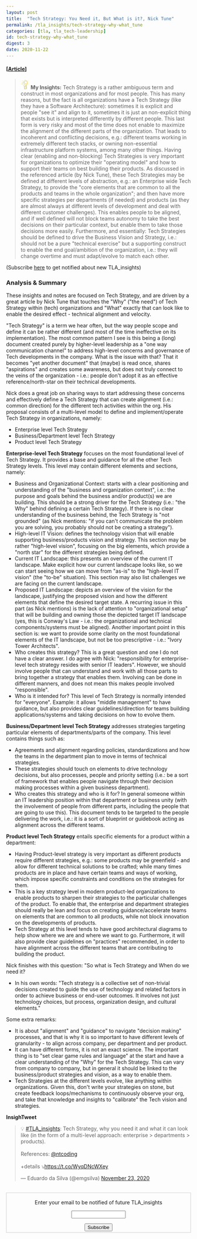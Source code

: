 ```yaml
---
layout: post
title:  "Tech Strategy: You Need it, But What is it?, Nick Tune"
permalink: /tla_insights/tech-strategy-why-what_tune
categories: [tla, tla_tech-leadership]
id: tech-strategy-why-what_tune
digest: 3
date: 2020-11-22
---
```


#### [[Article](https://medium.com/nick-tune-tech-strategy-blog/tech-strategy-you-need-it-but-what-is-it-af292421e422)]

> ![light](/assets/light-bulb.png) **My Insights:** Tech Strategy is a rather ambiguous term and construct in most organizations and for most people. This has many reasons, but the fact is all organizations have a Tech Strategy (like they have a Software Architecture): sometimes it is explicit and people "see it" and align to it, sometimes it is just an non-explicit thing that exists but is interpreted differently by different people. This last form is very risky and most of the time does not enable to maximize the alignment of the different parts of the organization. That leads to incoherent and conflicting decisions, e.g.: different teams working in extremely different tech stacks, or owning non-essential infrastructure platform systems, among many other things. Having clear (enabling and non-blocking) Tech Strategies is very important for organizations to optimize their "operating model" and how to support their teams on best building their products. As discussed in the referenced article (by Nick Tune), these Tech Strategies may be defined at different levels of abstraction, e.g.: an Enterprise wide Tech Strategy, to provide the "core elements that are common to all the products and teams in the whole organization"; and then have more specific strategies per departments (if needed) and products (as they are almost always at different levels of development and deal with different customer challenges). This enables people to be aligned, and if well defined will not block teams autonomy to take the best decisions on their particular context, but enable them to take those decisions more easily. Furthermore, and essentially: Tech Strategies should be defined to drive the Business Vision and Strategy, i.e.: should not be a pure "technical exercise" but a supporting construct to enable the end goal/ambition of the organization, i.e.: they will change overtime and must adapt/evolve to match each other.

(Subscribe <a href="https://tinyletter.com/tla_insights" target="_blank">here</a> to get notified about new TLA_insights)

### Analysis & Summary

These insights and notes are focused on Tech Strategy, and are driven by a great article by Nick Tune that touches the "Why" ("the need") of Tech Strategy within (tech) organizations and "What" exactly that can look like to enable the desired effect - technical alignment and velocity.

"Tech Strategy" is a term we hear often, but the way people scope and define it can be rather different (and most of the time ineffective on its implementation). The most common pattern I see is this being a (long) document created purely by higher-level leadership as a "one way communication channel" to address high-level concerns and governance of Tech developments in the company. What is the issue with that? That it becomes "yet another document" that (maybe) is read once, shares "aspirations" and creates some awareness, but does not truly connect to the veins of the organization - i.e.: people don't adopt it as an effective reference/north-star on their technical developments.

Nick does a great job on sharing ways to start addressing these concerns and effectively define a Tech Strategy that can create alignment (i.e.: common direction) for the different tech activities within the org. His proposal consists of a multi-level model to define and implement/operate Tech Strategy in organizations, namely:

- Enterprise level Tech Strategy
- Business/Department level Tech Strategy
- Product level Tech Strategy

**Enterprise-level Tech Strategy** focuses on the most foundational level of Tech Strategy. It provides a base and guidance for all the other Tech Strategy levels. This level may contain different elements and sections, namely:

- Business and Organizational Context: starts with a clear positioning and understanding of the "business and organization context", i.e.: the purpose and goals behind the business and/or product(s) we are building. This should be a strong driver for the Tech Strategy (i.e.: "the Why" behind defining a certain Tech Strategy). If there is no clear understanding of the business behind, the Tech Strategy is "not grounded" (as Nick mentions: "if you can't communicate the problem you are solving, you probably should not be creating a strategy").
- High-level IT Vision: defines the technology vision that will enable supporting business/products vision and strategy. This section may be rather "high-level vision", focusing on the big elements, which provide a "north star" for the different strategies being defined.
- Current IT Landscape: this presents an overview of the current IT landscape. Make explicit how our current landscape looks like, so we can start seeing how we can move from "as-is" to the "high-level IT vision" (the "to-be" situation). This section may also list challenges we are facing on the current landscape.
- Proposed IT Landscape: depicts an overview of the vision for the landscape, justifying the proposed vision and how the different elements that define the desired target state. A recurring issue in this part (as Nick mentions) is the lack of attention to "organizational setup" that will be building and owning those the depicted target IT landscape (yes, this is Conway's Law - i.e.: the organizational and technical components/systems must be aligned). Another important point in this section is: we want to provide some clarity on the most foundational elements of the IT landscape, but not be too prescriptive - i.e.: "Ivory Tower Architects".
- Who creates this strategy? This is a great question and one I do not have a clear answer. I do agree with Nick: "responsibility for enterprise-level tech strategy resides with senior IT leaders". However, we should involve people that can understand and work with all those parts to bring together a strategy that enables them. Involving can be done in different manners, and does not mean this makes people involved "responsible".
- Who is it intended for? This level of Tech Strategy is normally intended for "everyone". Example: it allows "middle management" to have guidance, but also provides clear guidelines/direction for teams building applications/systems and taking decisions on how to evolve them.

**Business/Department level Tech Strategy** addresses strategies targeting particular elements of departments/parts of the company. This level contains things such as:

- Agreements and alignment regarding policies, standardizations and how the teams in the department plan to move in terms of technical strategies.
- These strategies should touch on elements to drive technology decisions, but also processes, people and priority setting (i.e.: be a sort of framework that enables people navigate through their decision making processes within a given business department).
- Who creates this strategy and who is it for? In general someone within an IT leadership position within that department or business unity (with the involvement of people from different parts, including the people that are going to use this). This document tends to be targeted to the people delivering the work, i.e.: it is a sort of blueprint or guidebook acting as alignment across the different teams.

**Product level Tech Strategy** entails specific elements for a product within a department:

- Having Product-level strategy is very important as different products require different strategies, e.g.: some products may be greenfield - and allow for different technical solutions to be crafted; while many times products are in place and have certain teams and ways of working, which impose specific constraints and conditions on the strategies for them.
- This is a key strategy level in modern product-led organizations to enable products to sharpen their strategies to the particular challenges of the product. To enable that, the enterprise and department strategies should really be lean and focus on creating guidance/accelerate teams on elements that are common to all products, while not block innovation on the developments of products.
- Tech Strategy at this level tends to have good architectural diagrams to help show where we are and where we want to go. Furthermore, it will also provide clear guidelines on "practices" recommended, in order to have alignment across the different teams that are contributing to building the product.

Nick finishes with this question: "So what is Tech Strategy and When do we need it?

- In his own words: "Tech strategy is a collective set of non-trivial decisions created to guide the use of technology and related factors in order to achieve business or end-user outcomes. It involves not just technology choices, but process, organization design, and cultural elements."

Some extra remarks:

- It is about "alignment" and "guidance" to navigate "decision making" processes, and that is why it is so important to have different levels of granularity - to align across company, per department and per product.
- It can have different forms, it is not an exact science. The important thing is to "set clear game rules and language" at the start and have a clear understanding of the "Why" for the Tech Strategy. This can vary from company to company, but in general it should be linked to the business/product strategies and vision, as a way to enable them.
- Tech Strategies at the different levels evolve, like anything within organizations. Given this, don't write your strategies on stone, but create feedback loops/mechanisms to continuously observe your org, and take that knowledge and insights to "calibrate" the Tech vision and strategies.

**InsighTweet**

<blockquote class="twitter-tweet"><p lang="en" dir="ltr">💡 <a href="https://twitter.com/hashtag/TLA_insights?src=hash&amp;ref_src=twsrc%5Etfw">#TLA_insights</a>: Tech Strategy, why you need it and what it can look like (in the form of a multi-level approach: enterprise &gt; departments &gt; products).<br><br>References: <a href="https://twitter.com/ntcoding?ref_src=twsrc%5Etfw">@ntcoding</a><br><br>+details ⤵️<a href="https://t.co/WyqDNcWXey">https://t.co/WyqDNcWXey</a></p>&mdash; Eduardo da Silva (@emgsilva) <a href="https://twitter.com/emgsilva/status/1330987553684680704?ref_src=twsrc%5Etfw">November 23, 2020</a></blockquote> <script async src="https://platform.twitter.com/widgets.js" charset="utf-8"></script>

<br>

<form style="border:1px solid #ccc;padding:3px;text-align:center;" action="https://tinyletter.com/tla_insights"
  method="post" target="popupwindow"
  onsubmit="window.open('https://tinyletter.com/tla_insights', 'popupwindow', 'scrollbars=yes,width=800,height=600');return true">
  <p><label for="tlemail">Enter your email to be notified of future TLA_insights</label></p>
  <p><input type="text" style="width:140px" name="email" id="tlemail" /></p><input type="hidden" value="1"
    name="embed" /><input type="submit" value="Subscribe" />
</form>
